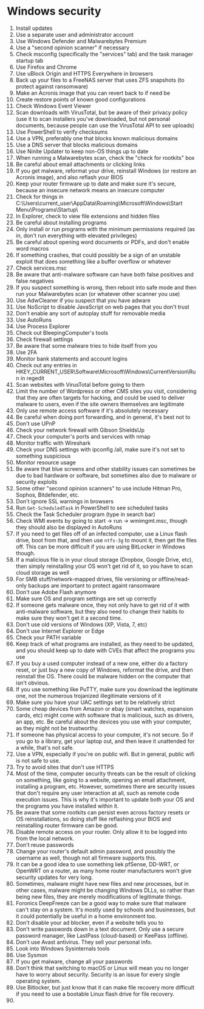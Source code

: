 # Windows security

1. Install updates
2. Use a separate user and administrator account
3. Use Windows Defender and Malwarebytes Premium
4. Use a "second opinion scanner" if necessary
5. Check msconfig (specifically the "services" tab) and the task manager startup tab
6. Use Firefox and Chrome
7. Use uBlock Origin and HTTPS Everywhere in browsers
8. Back up your files to a FreeNAS server that uses ZFS snapshots (to protect against ransomware)
9. Make an Acronis image that you can revert back to if need be
10. Create restore points of known good configurations
11. Check Windows Event Viewer
12. Scan downloads with VirusTotal, but be aware of their privacy policy (use it to scan installers you've downloaded, but not personal documents, because people can use the VirusTotal API to see uploads)
13. Use PowerShell to verify checksums
14. Use a VPN, preferably one that blocks known malicious domains
15. Use a DNS server that blocks malicious domains
16. Use Ninite Updater to keep non-OS things up to date
17. When running a Malwarebytes scan, check the "check for rootkits" box
18. Be careful about email attachments or clicking links
19. If you get malware, reformat your drive, reinstall Windows (or restore an Acronis image), and also reflash your BIOS
20. Keep your router firmware up to date and make sure it's secure, because an insecure network means an insecure computer
21. Check for things in C:\Users\current_user\AppData\Roaming\Microsoft\Windows\Start Menu\Programs\Startup\ 
22. In Explorer, check to view file extensions and hidden files
23. Be careful about installing programs
24. Only install or run programs with the minimum permissions required (as in, don't run everything with elevated privileges)
25. Be careful about opening word documents or PDFs, and don't enable word macros
26. If something crashes, that could possibly be a sign of an unstable exploit that does something like a buffer overflow or whatever
27. Check services.msc
28. Be aware that anti-malware software can have both false positives and false negatives
29. If you suspect something is wrong, then reboot into safe mode and then run your Malwarebytes scan (or whatever other scanner you use)
30. Use AdwCleaner if you suspect that you have adware
31. Use NoScript to disable JavaScript on web pages that you don't trust
32. Don't enable any sort of autoplay stuff for removable media
33. Use AutoRuns
34. Use Process Explorer
35. Check out BleepingComputer's tools
36. Check firewall settings
37. Be aware that some malware tries to hide itself from you
38. Use 2FA
39. Monitor bank statements and account logins
40. Check out any entries in HKEY_CURRENT_USER\Software\Microsoft\Windows\CurrentVersion\Run in regedit
41. Scan websites with VirusTotal before going to them
42. Limit the number of Wordpress or other CMS sites you visit, considering that they are often targets for hacking, and could be used to deliver malware to users, even if the site owners themselves are legitimate
43. Only use remote access software if it's absolutely necessary
44. Be careful when doing port forwarding, and in general, it's best not to
45. Don't use UPnP
46. Check your network firewall with Gibson ShieldsUp
47. Check your computer's ports and services with nmap
48. Monitor traffic with Wireshark
49. Check your DNS settings with ipconfig /all, make sure it's not set to something suspicious
50. Monitor resource usage
51. Be aware that blue screens and other stability issues can sometimes be due to bad hardware or software, but sometimes also due to malware or security exploits
52. Some other "second opinion scanners" to use include Hitman Pro, Sophos, Bitdefender, etc.
53. Don't ignore SSL warnings in browsers
54. Run `Get-ScheduledTask` in PowerShell to see scheduled tasks
55. Check the Task Scheduler program (type in search bar)
56. Check WMI events by going to start -> run -> wmimgmt.msc, though they should also be displayed in AutoRuns
57. If you need to get files off of an infected computer, use a Linux flash drive, boot from that, and then use `ntfs-3g` to mount it, then get the files off. This can be more difficult if you are using BitLocker in Windows though.
58. If a malicious file is in your cloud storage (Dropbox, Google Drive, etc), then simply reinstalling your OS won't get rid of it, so you have to scan cloud storage as well
59. For SMB stuff/network-mapped drives, file versioning or offline/read-only backups are important to protect againt ransomware
60. Don't use Adobe Flash anymore
61. Make sure OS and program settings are set up correctly
62. If someone gets malware once, they not only have to get rid of it with anti-malware software, but they also need to change their habits to make sure they won't get it a second time.
63. Don't use old versions of Windows (XP, Vista, 7, etc)
64. Don't use Internet Explorer or Edge
65. Check your PATH variable
66. Keep track of what programs are installed, as they need to be updated, and you should keep up to date with CVEs that affect the programs you use
67. If you buy a used computer instead of a new one, either do a factory reset, or just buy a new copy of Windows, reformat the drive, and then reinstall the OS. There could be malware hidden on the computer that isn't obvious.
68. If you use something like PuTTY, make sure you download the legitimate one, not the numerous trojanized illegitimate versions of it
69. Make sure you have your UAC settings set to be relatively strict
70. Some cheap devices from Amazon or ebay (smart watches, expansion cards, etc) might come with software that is malicious, such as drivers, an app, etc. Be careful about the devices you use with your computer, as they might not be trustworthy.
71. If someone has physical access to your computer, it's not secure. So if you go to a library, get your laptop out, and then leave it unattended for a while, that's not safe.
72. Use a VPN, especially if you're on public wifi. But in general, public wifi is not safe to use.
73. Try to avoid sites that don't use HTTPS
74. Most of the time, computer security threats can be the result of clicking on something, like going to a website, opening an email attachment, installing a program, etc. However, sometimes there are security issues that don't require any user interaction at all, such as remote code execution issues. This is why it's important to update both your OS and the programs you have installed within it.
75. Be aware that some rootkits can persist even across factory resets or OS reinstallations, so doing stuff like reflashing your BIOS and reinstalling router firmware can be good.
76. Disable remote access on your router. Only allow it to be logged into from the local network.
77. Don't reuse passwords
78. Change your router's default admin password, and possibly the username as well, though not all firmware supports this.
79. It can be a good idea to use something liek pfSense, DD-WRT, or OpenWRT on a router, as many home router manufacturers won't give security updates for very long.
80. Sometimes, malware might have new files and new processes, but in other cases, malware might be changing Windows DLLs, so rather than being new files, they are merely modifications of legitimate things.
81. Foronics DeepFreeze can be a good way to make sure that malware can't stay on a system. It's mostly used by schools and businesses, but it could potentially be useful in a home environment too.
82. Don't disable your ad blocker, even if a website tells you to
83. Don't write passwords down in a text document. Only use a secure password manager, like LastPass (cloud-based) or KeePass (offline).
84. Don't use Avast antivirus. They sell your personal info. 
85. Look into Windows Sysinternals tools
86. Use Sysmon
87. If you get malware, change all your passwords
88. Don't think that switching to macOS or Linux will mean you no longer have to worry about security. Security is an issue for every single operating system.
89. Use Bitlocker, but just know that it can make file recovery more difficult if you need to use a bootable Linux flash drive for file recovery.
90. 
